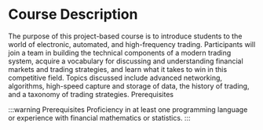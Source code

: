 # Course Description

The purpose of this project-based course is to introduce students to
the world of electronic, automated, and high-frequency trading.
Participants will join a team in building the technical components of
a modern trading system, acquire a vocabulary for discussing and
understanding financial markets and trading strategies, and learn what
it takes to win in this competitive field. Topics discussed include
advanced networking, algorithms, high-speed capture and storage of
data, the history of trading, and a taxonomy of trading strategies.
Prerequisites

:::warning Prerequisites
Proficiency in at least one programming language or experience with
financial mathematics or statistics.
:::
